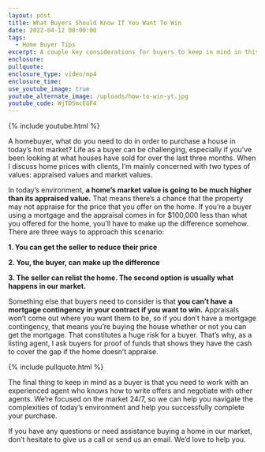 ```yaml
---
layout: post
title: What Buyers Should Know If You Want To Win
date: 2022-04-12 00:00:00
tags:
  - Home Buyer Tips
excerpt: A couple key considerations for buyers to keep in mind in this market.
enclosure:
pullquote:
enclosure_type: video/mp4
enclosure_time:
use_youtube_image: true
youtube_alternate_image: /uploads/how-to-win-yt.jpg
youtube_code: WjTDSmcEGF4
---
```

{% include youtube.html %}

A homebuyer, what do you need to do in order to purchase a house in today’s hot market? Life as a buyer can be challenging, especially if you’ve been looking at what houses have sold for over the last three months. When I discuss home prices with clients, I’m mainly concerned with two types of values: appraised values and market values.&nbsp;

In today’s environment, **a home’s market value is going to be much higher than its appraised value.** That means there’s a chance that the property may not appraise for the price that you offer on the home. If you’re a buyer using a mortgage and the appraisal comes in for $100,000 less than what you offered for the home, you’ll have to make up the difference somehow. There are three ways to approach this scenario:&nbsp;

**1\. You can get the seller to reduce their price**

**2\. You, the buyer, can make up the difference**

**3\. The seller can relist the home. The second option is usually what happens in our market.**

Something else that buyers need to consider is that **you can’t have a mortgage contingency in your contract if you want to win.** Appraisals won’t come out where you want them to be, so if you don’t have a mortgage contingency, that means you’re buying the house whether or not you can get the mortgage. That constitutes a huge risk for a buyer. That’s why, as a listing agent, I ask buyers for proof of funds that shows they have the cash to cover the gap if the home doesn’t appraise.

{% include pullquote.html %}

The final thing to keep in mind as a buyer is that you need to work with an experienced agent who knows how to write offers and negotiate with other agents. We’re focused on the market 24/7, so we can help you navigate the complexities of today’s environment and help you successfully complete your purchase.

If you have any questions or need assistance buying a home in our market, don’t hesitate to give us a call or send us an email. We’d love to help you.
